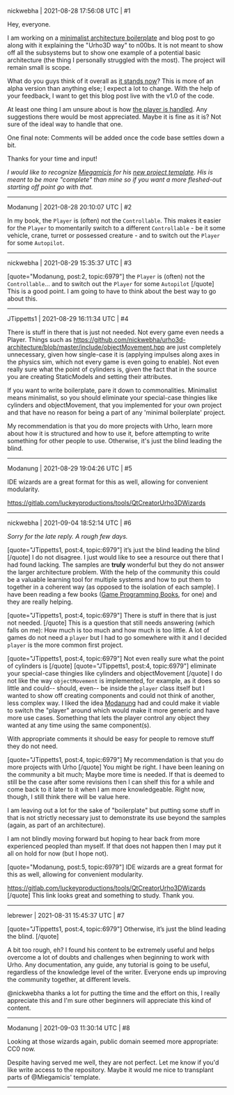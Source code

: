 nickwebha | 2021-08-28 17:56:08 UTC | #1

Hey, everyone.

I am working on a [minimalist architecture boilerplate](https://github.com/nickwebha/urho3d-architecture/) and blog post to go along with it explaining the "Urho3D way" to n00bs. It is not meant to show off all the subsystems but to show one example of a potential basic architecture (the thing I personally struggled with the most). The project will remain small is scope.

What do you guys think of it overall as [it stands now](https://github.com/nickwebha/urho3d-architecture/tree/c48304dbf72845a0bdcb1fd6cde5d49dd6da8939/)? This is more of an alpha version than anything else; I expect a lot to change. With the help of your feedback, I want to get this blog post live with the v1.0 of the code.

At least one thing I am unsure about is how [the player is handled](https://github.com/nickwebha/urho3d-architecture/blob/c48304dbf72845a0bdcb1fd6cde5d49dd6da8939/source/world.cpp#L64). Any suggestions there would be most appreciated. Maybe it is fine as it is? Not sure of the ideal way to handle that one.

One final note: Comments will be added once the code base settles down a bit.

Thanks for your time and input!

*I would like to recognize [Miegamicis](https://discourse.urho3d.io/u/miegamicis/) for his [new project template](https://discourse.urho3d.io/t/new-project-template/). His is meant to be more "complete" than mine so if you want a more fleshed-out starting off point go with that.*

-------------------------

Modanung | 2021-08-28 20:10:07 UTC | #2

In my book, the `Player` is (often) not the `Controllable`. This makes it easier for the `Player` to momentarily switch to a different `Controllable` - be it some vehicle, crane, turret or possessed creature - and to switch out the `Player` for some `Autopilot`.

-------------------------

nickwebha | 2021-08-29 15:35:37 UTC | #3

[quote="Modanung, post:2, topic:6979"]
the `Player` is (often) not the `Controllable`... and to switch out the `Player` for some `Autopilot`
[/quote]
This is a good point. I am going to have to think about the best way to go about this.

-------------------------

JTippetts1 | 2021-08-29 16:11:34 UTC | #4

There is stuff in there that is just not needed. Not every game even needs a Player. Things such as https://github.com/nickwebha/urho3d-architecture/blob/master/include/objectMovement.hpp are just completely unnecessary, given how single-case it is (applying impulses along axes in the physics sim, which not every game is even going to enable). Not even really sure what the point of cylinders is, given the fact that in the source you are creating StaticModels and setting their attributes.

If you want to write boilerplate, pare it down to commonalities. Minimalist means minimalist, so you should eliminate your special-case thingies like cylinders and objectMovement, that you implemented for your own project and that have no reason for being a part of any 'minimal boilerplate' project.

My recommendation is that you do more projects with Urho, learn more about how it is structured and how to use it, before attempting to write something for other people to use. Otherwise, it's just the blind leading the blind.

-------------------------

Modanung | 2021-08-29 19:04:26 UTC | #5

IDE wizards are a great format for this as well, allowing for convenient modularity.

https://gitlab.com/luckeyproductions/tools/QtCreatorUrho3DWizards

-------------------------

nickwebha | 2021-09-04 18:52:14 UTC | #6

*Sorry for the late reply. A rough few days.*

[quote="JTippetts1, post:4, topic:6979"]
it’s just the blind leading the blind
[/quote]
I do not disagree. I just would like to see a resource out there that I had found lacking. The samples are **truly** wonderful but they do not answer the larger architecture problem. With the help of the community this could be a valuable learning tool for multiple systems and how to put them to together in a coherent way (as opposed to the isolation of each sample). I have been reading a few books ([Game Programming Books](https://gameprogrammingpatterns.com/), for one) and they are really helping.

[quote="JTippetts1, post:4, topic:6979"]
There is stuff in there that is just not needed.
[/quote]
This is a question that still needs answering (which falls on me): How much is too much and how much is too little. A lot of games do not need a `player` but I had to go somewhere with it and I decided `player` is the more common first project.

[quote="JTippetts1, post:4, topic:6979"]
Not even really sure what the point of cylinders is
[/quote]
[quote="JTippetts1, post:4, topic:6979"]
eliminate your special-case thingies like cylinders and objectMovement
[/quote]
I do not like the way `objectMovement` is implemented, for example, as it does so little and could-- should, even-- be inside the `player` class itself but I wanted to show off creating components and could not think of another, less complex way. I liked the idea [Modanung](https://discourse.urho3d.io/u/Modanung/) had and could make it viable to switch the "player" around which would make it more generic and have more use cases. Something that lets the player control any object they wanted at any time using the same component(s).

With appropriate comments it should be easy for people to remove stuff they do not need.

[quote="JTippetts1, post:4, topic:6979"]
My recommendation is that you do more projects with Urho
[/quote]
You might be right. I have been leaning on the community a bit much; Maybe more time is needed. If that is deemed to still be the case after some revisions then I can shelf this for a while and come back to it later to it when I am more knowledgeable. Right now, though, I still think there will be value here.

I am leaving out a lot for the sake of "boilerplate" but putting some stuff in that is not strictly necessary just to demonstrate its use beyond the samples (again, as part of an architecture).

I am not blindly moving forward but hoping to hear back from more experienced peopled than myself. If that does not happen then I may put it all on hold for now (but I hope not).

[quote="Modanung, post:5, topic:6979"]
IDE wizards are a great format for this as well, allowing for convenient modularity.

https://gitlab.com/luckeyproductions/tools/QtCreatorUrho3DWizards
[/quote]
This link looks great and something to study. Thank you.

-------------------------

lebrewer | 2021-08-31 15:45:37 UTC | #7

[quote="JTippetts1, post:4, topic:6979"]
Otherwise, it’s just the blind leading the blind.
[/quote]

A bit too rough, eh? I found his content to be extremely useful and helps overcome a lot of doubts and challenges when beginning to work with Urho. Any documentation, any guide, any tutorial is going to be useful, regardless of the knowledge level of the writer. Everyone ends up improving the community together, at different levels.

@nickwebha thanks a lot for putting the time and the effort on this, I really appreciate this and I'm sure other beginners will appreciate this kind of content.

-------------------------

Modanung | 2021-09-03 11:30:14 UTC | #8

Looking at those wizards again, public domain seemed more appropriate: CC0 now.

Despite having served me well, they are not perfect. Let me know if you'd like write access to the repository. Maybe it would me nice to transplant parts of @Miegamicis' template.

-------------------------

